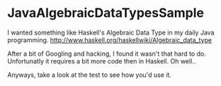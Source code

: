 JavaAlgebraicDataTypesSample
============================

I wanted something like Haskell's Algebraic Data Type in my daily Java programming.
http://www.haskell.org/haskellwiki/Algebraic_data_type

After a bit of Googling and hacking, I found it wasn't that hard to do.
Unfortunatly it requires a bit more code then in Haskell.  Oh well..

Anyways, take a look at the test to see how you'd use it.
